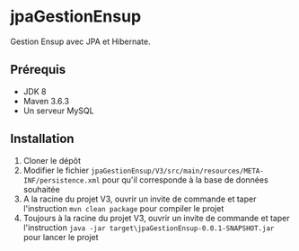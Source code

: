 # jpaGestionEnsup

Gestion Ensup avec JPA et Hibernate.

## Prérequis
- JDK 8
- Maven 3.6.3
- Un serveur MySQL

## Installation

1. Cloner le dépôt
2. Modifier le fichier `jpaGestionEnsup/V3/src/main/resources/META-INF/persistence.xml` pour qu'il corresponde à la base de données souhaitée
3. A la racine du projet V3, ouvrir un invite de commande et taper l'instruction `mvn clean package` pour compiler le projet
4. Toujours à la racine du projet V3, ouvrir un invite de commande et taper l'instruction `java -jar target\jpaGestionEnsup-0.0.1-SNAPSHOT.jar` pour lancer le projet
